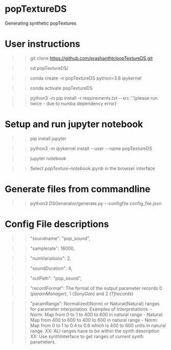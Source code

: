 # popTextureDS
Generating synthetic popTextures

# User instructions

  >> git clone https://github.com/prashanthtr/popTextureDS.git

  >> cd popTextureDS/

  >> conda create -n popTextureDS python=3.8 ipykernel

  >> conda activate popTextureDS

  >> python3 -m pip install -r requirements.txt --src '.'(please run twice - due to numba dependency error)

# Setup and run jupyter notebook

>> pip install jupyter

>> python3 -m ipykernel install --user --name popTextureDS

>> jupyter notebook

>> Select *popTexture-notebook.ipynb* in the browser interface

# Generate files from commandline

>> python3 DSGenerator/generate.py --configfile config_file.json

# Config File descriptions

>> "soundname": "pop_sound",

>> "samplerate": 16000,

>> "numVariations": 2,

>> "soundDuration": 4,

>> "outPath": "pop_sound",

>> "recordFormat": The format of the output parameter records  0 (*paramManager*), 1 (*SonyGan*) and 2 (*Tfrecords*)

>> "paramRange": Normalized(Norm) or Natural(Natural) ranges for parameter interpolation.
	Examples of Interpretations:
	- Norm: Map from 0 to 1 to 400 to 600 in natural range
	- Natural: Map from 400 to 600 to 400 to 600 in natural range
	- Norm: Map from 0 to 1 to 0.4 to 0.6 which is 400 to 600 units in natural range.
	XX: ALl ranges have to be within the synth description
	XX: Use synthInterface to get ranges of current synth parameters.
